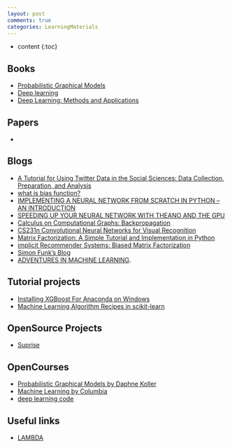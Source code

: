 ```yaml
---
layout: post
comments: true
categories: LearningMaterials
---
```

* content
{:toc}

## Books
* [Probabilistic Graphical Models](http://pgm.stanford.edu/) 
* [Deep learning](http://www.deeplearningbook.org/)
* [Deep Learning: Methods and Applications](https://www.microsoft.com/en-us/research/publication/deep-learning-methods-and-applications/)

## Papers
*

## Blogs
* [A Tutorial for Using Twitter Data in the Social Sciences: Data Collection, Preparation, and Analysis](https://papers.ssrn.com/sol3/papers.cfm?abstract_id=2710146)
* [what is bias function?](http://www.cs.columbia.edu/~jebara/4771/tutorials/regression.pdf)
* [IMPLEMENTING A NEURAL NETWORK FROM SCRATCH IN PYTHON – AN INTRODUCTION](http://www.wildml.com/2015/09/implementing-a-neural-network-from-scratch/)
* [SPEEDING UP YOUR NEURAL NETWORK WITH THEANO AND THE GPU](http://www.wildml.com/2015/09/speeding-up-your-neural-network-with-theano-and-the-gpu/)
* [Calculus on Computational Graphs: Backpropagation](http://colah.github.io/posts/2015-08-Backprop/)
* [CS231n Convolutional Neural Networks for Visual Recognition](http://cs231n.github.io/optimization-2/)
* [Matrix Factorization: A Simple Tutorial and Implementation in Python](http://www.quuxlabs.com/blog/2010/09/matrix-factorization-a-simple-tutorial-and-implementation-in-python/)
* [implicit Recommender Systems: Biased Matrix Factorization](http://activisiongamescience.github.io/2016/01/11/Implicit-Recommender-Systems-Biased-Matrix-Factorization/)
* [Simon Funk’s Blog](http://sifter.org/~simon/journal/20061211.html)
* [ADVENTURES IN MACHINE LEARNING](http://adventuresinmachinelearning.com/).

## Tutorial projects
* [Installing XGBoost For Anaconda on Windows](https://www.ibm.com/developerworks/community/blogs/jfp/entry/Installing_XGBoost_For_Anaconda_on_Windows?lang=en)
* [Machine Learning Algorithm Recipes in scikit-learn](http://machinelearningmastery.com/get-your-hands-dirty-with-scikit-learn-now/)

## OpenSource Projects
* [Suprise](https://github.com/NicolasHug/Surprise/blob/master/surprise/prediction_algorithms/matrix_factorization.pyx)

## OpenCourses
* [Probabilistic Graphical Models by Daphne Koller](http://openclassroom.stanford.edu/MainFolder/CoursePage.php?course=ProbabilisticGraphicalModels)   
* [Machine Learning by Columbia](http://www.cs.columbia.edu/~jebara/4771/index.html)
* [deep learning code](http://deeplearning.net/tutorial/code/)

## Useful links
* [LAMBDA](http://lamda.nju.edu.cn/MainPage.ashx)
